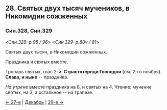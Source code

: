 ## 28. Святых двух тысяч мучеников, в Никомидии сожженных

### Син.328, Син.329

<*Син.328: p.95 / 96*>
<*Син.329: p.80v / 81*>

Святых двух тысяч, в Никомидии сожженных.

Праздника и святых вместе.

Тропарь святых, глас 2-й: **Страстотерпци Господни** (см. 2-го ноября).
**Слава, и ныне** -- праздника.

*На утрене* вместе праздника на 8, и святых на 4.
Чтение: мучение святых, на 3, а остальное -- на трапезе.

[← 27-е](12_27_SAB.ru.md)
| [Декабрь](README.md#28-й) 
| [29-е →](12_29_SAB.ru.md) 
